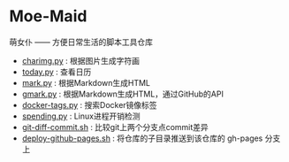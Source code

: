 # Moe-Maid
萌女仆 —— 方便日常生活的脚本工具仓库  

* [charimg.py](charimg.py) : 根据图片生成字符画  
* [today.py](today.py) : 查看日历  
* [mark.py](mark.py) : 根据Markdown生成HTML  
* [gmark.py](gmark.py) : 根据Markdown生成HTML，通过GitHub的API  
* [docker-tags.py](docker-tags.py) : 搜索Docker镜像标签  
* [spending.py](spending.py) : Linux进程开销检测  
* [git-diff-commit.sh](git-diff-commit.sh) : 比较git上两个分支点commit差异  
* [deploy-github-pages.sh](deploy-github-pages.sh) : 将仓库的子目录推送到该仓库的 gh-pages 分支上
